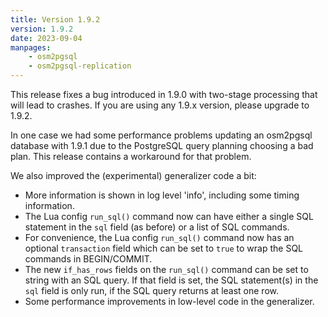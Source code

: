 ```yaml
---
title: Version 1.9.2
version: 1.9.2
date: 2023-09-04
manpages:
    - osm2pgsql
    - osm2pgsql-replication
---
```


This release fixes a bug introduced in 1.9.0 with two-stage
processing that will lead to crashes. If you are using any 1.9.x version,
please upgrade to 1.9.2.

In one case we had some performance problems updating an osm2pgsql
database with 1.9.1 due to the PostgreSQL query planning choosing a bad plan.
This release contains a workaround for that problem.

We also improved the (experimental) generalizer code a bit:

* More information is shown in log level 'info', including some timing
  information.
* The Lua config `run_sql()` command now can have either a single SQL
  statement in the `sql` field (as before) or a list of SQL commands.
* For convenience, the Lua config `run_sql()` command now has an optional
  `transaction` field which can be set to `true` to wrap the SQL
  commands in BEGIN/COMMIT.
* The new `if_has_rows` fields on the `run_sql()` command can be set
  to string with an SQL query. If that field is set, the SQL statement(s)
  in the `sql` field is only run, if the SQL query returns at least one row.
* Some performance improvements in low-level code in the generalizer.

